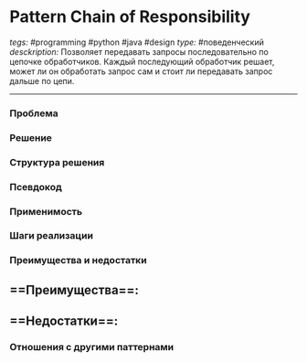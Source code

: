 # Pattern Chain of Responsibility
*tegs:* #programming #python #java #design 
*type:* #поведенческий
*desckription:* Позволяет передавать запросы последовательно по цепочке обработчиков. Каждый последующий обработчик решает, может ли он обработать запрос сам и стоит ли передавать запрос дальше по цепи.

---
### Проблема


### Решение


### Структура решения

	
### Псевдокод


### Применимость


### Шаги реализации


### Преимущества и недостатки
==Преимущества==:
- 

==Недостатки==:
- 

### Отношения с другими паттернами 
